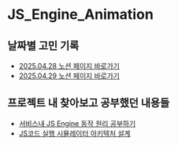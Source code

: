 # JS_Engine_Animation

## 날짜별 고민 기록

- [2025.04.28 노션 페이지 바로가기](https://chain-orca-94b.notion.site/2024-04-28-1e365c5d481980a3ae8ec75d7fa4ede2?pvs=4)
- [2025.04.29 노션 페이지 바로가기](https://www.notion.so/2024-04-29-1e465c5d481980cfaf3ffe27579eb122)

## 프로젝트 내 찾아보고 공부했던 내용들

- [서비스내 JS Engine 동작 원리 공부하기](https://www.notion.so/JS-Engine-1e465c5d481980a3b687d19896834470)
- [JS코드 실행 시뮬레이터 아키텍처 설계](https://www.notion.so/JS-1e465c5d48198028b29def7e88882b0c)
